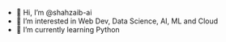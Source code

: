 - 👋 Hi, I’m @shahzaib-ai
- 👀 I’m interested in Web Dev, Data Science, AI, ML and Cloud
- 🌱 I’m currently learning Python

<!---
shahzaib-ai/shahzaib-ai is a ✨ special ✨ repository because its `README.md` (this file) appears on your GitHub profile.
You can click the Preview link to take a look at your changes.
--->
